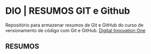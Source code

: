 # DIO | RESUMOS GIT e Github

Repositório para armazenar resumos de Git e GitHub do curso de versionamento de código com Git e GitHub. [Digital Innovation One](https://web.dio.me/)


## RESUMOS